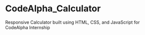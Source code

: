 # CodeAlpha_Calculator
Responsive Calculator built using HTML, CSS, and JavaScript for CodeAlpha Internship
